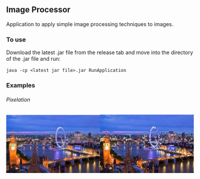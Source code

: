 ## Image Processor ##
Application to apply simple image processing techniques to images.

### To use ###
Download the latest .jar file from the release tab and move into the directory of the .jar file and run:

```
java -cp <latest jar file>.jar RunApplication
```
### Examples ###
###### Pixelation ######
![Pixelation](/demoimages/london_pixelate.png)
